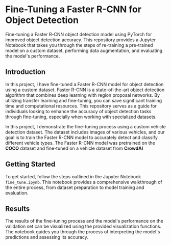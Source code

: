 # Fine-Tuning a Faster R-CNN for Object Detection

Fine-tuning a Faster R-CNN object detection model using PyTorch for improved object detection accuracy. This repository provides a Jupyter Notebook that takes you through the steps of re-training a pre-trained model on a custom dataset, performing data augmentation, and evaluating the model's performance.

## Introduction

In this project, I have fine-tuned a Faster R-CNN model for object detection using a custom dataset. Faster R-CNN is a state-of-the-art object detection algorithm that combines deep learning with region proposal networks. 
By utilizing transfer learning and fine-tuning, you can save significant training time and computational resources. This repository serves as a guide for individuals looking to enhance the accuracy of object detection tasks through fine-tuning, especially when working with specialized datasets.

In this project, I demonstrate the fine-tuning process using a custom vehicle detection dataset. The dataset includes images of various vehicles, and our goal is to train the Faster R-CNN model to accurately detect and classify different vehicle types. The Faster R-CNN model was pretrained on the **COCO** dataset and fine-tuned on a vehicle dataset from **CrowdAI**

## Getting Started

To get started, follow the steps outlined in the Jupyter Notebook `fine_tune.ipynb`. This notebook provides a comprehensive walkthrough of the entire process, from dataset preparation to model training and evaluation.


## Results
The results of the fine-tuning process and the model's performance on the validation set can be visualized using the provided visualization functions. The notebook guides you through the process of interpreting the model's predictions and assessing its accuracy.
